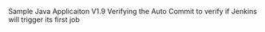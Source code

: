 
Sample Java Applicaiton V1.9
Verifying the Auto Commit to verify if Jenkins will trigger its first job


